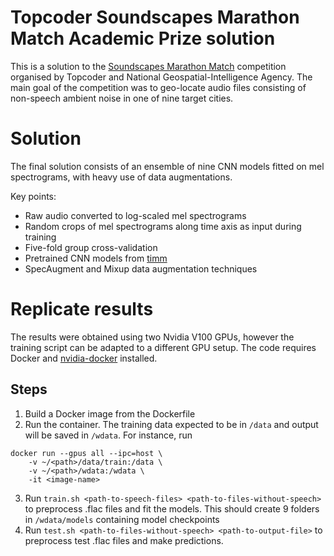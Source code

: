 # Topcoder Soundscapes Marathon Match Academic Prize solution

This is a solution to the [Soundscapes Marathon Match](https://www.topcoder.com/challenges/8440570d-d16b-43df-be4e-a720577626d5?tab=details) competition organised by Topcoder and National Geospatial-Intelligence Agency. The main goal of the competition was to geo-locate audio files consisting of non-speech ambient noise in one of nine target cities.

# Solution
The final solution consists of an ensemble of nine CNN models fitted on mel spectrograms, with heavy use of data augmentations.

Key points:
- Raw audio converted to log-scaled mel spectrograms
- Random crops of mel spectrograms along time axis as input during training
- Five-fold group cross-validation
- Pretrained CNN models from [timm](https://github.com/rwightman/pytorch-image-models)
- SpecAugment and Mixup data augmentation techniques

# Replicate results
The results were obtained using two Nvidia V100 GPUs, however the training script can be adapted to a different GPU setup. The code requires Docker and [nvidia-docker](https://github.com/NVIDIA/nvidia-docker) installed.

## Steps
1. Build a Docker image from the Dockerfile
2. Run the container. The training data expected to be in `/data` and output will be saved in `/wdata`. For instance, run

```
docker run --gpus all --ipc=host \
	-v ~/<path>/data/train:/data \
    -v ~/<path>/wdata:/wdata \
    -it <image-name>
```

3. Run `train.sh <path-to-speech-files> <path-to-files-without-speech>` to preprocess .flac files and fit the models. This should create 9 folders in `/wdata/models` containing model checkpoints
4. Run `test.sh <path-to-files-without-speech> <path-to-output-file>` to preprocess test .flac files and make predictions.
